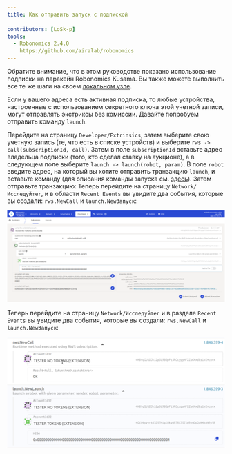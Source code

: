 ```yaml
---
title: Как отправить запуск с подпиской

contributors: [LoSk-p]
tools:   
  - Robonomics 2.4.0
    https://github.com/airalab/robonomics
---
```


<robo-wiki-note type="warning" title="Parachain">

  Обратите внимание, что в этом руководстве показано использование подписки на паракейн Robonomics Kusama. Вы также можете выполнить все те же шаги на своем [локальном узле](/docs/run-dev-node).

</robo-wiki-note>

Если у вашего адреса есть активная подписка, то любые устройства, настроенные с использованием секретного ключа этой учетной записи, могут отправлять экстриксы без комиссии. 
Давайте попробуем отправить команду `launch`.

Перейдите на страницу `Developer/Extrinsics`, затем выберите свою учетную запись (те, что есть в списке устройств) и выберите `rws -> call(subscriptionId, call)`. Затем в поле `subscriptionId` вставьте адрес владельца подписки (того, кто сделал ставку на аукционе), а в следующем поле выберите `launch -> launch(robot, param)`. В поле `robot` введите адрес, на который вы хотите отправить транзакцию `launch`, и вставьте команду (для описания команды запуска см. [здесь](/docs/launch)). Затем отправьте транзакцию: 
Теперь перейдите на страницу `Network/Исследуйтеr`, и в области `Recent Events` вы увидите два события, которые вы создали: `rws.NewCall` и `launch.NewЗапуск`:

![launch](../images/rws/launch.png)


Теперь перейдите на страницу `Network/Исследуйтеr` и в разделе `Recent Events` вы увидите два события, которые вы создали: `rws.NewCall` и `launch.NewЗапуск`:

![events](../images/rws/events.png)
